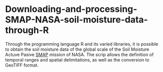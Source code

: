 # Downloading-and-processing-SMAP-NASA-soil-moisture-data-through-R
Through the programming language R and its varied libraries, it is possible to obtain the soil moisture data of the global scale of the Soil Moisture Actuve Pasive [SMAP](https://smap.jpl.nasa.gov/) mission of NASA. The scrip allows the definition of temporal ranges and spatial delimitations, as well as the conversion to GeoTIFF format.
